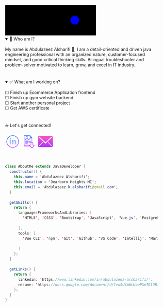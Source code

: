 <svg width="300" height="100">
  <title>Attribute Animation with SMIL</title>
  <rect x="0" y="0" width="300" height="100" stroke="black" stroke-width="1" />
  <circle cx="0" cy="50" r="15" fill="blue" stroke="black" stroke-width="1">
    <animate
       attributeName="cx" from="0" to="500"
       dur="5s" repeatCount="indefinite" />
  </circle>
</svg>

<details open>
<summary>💭 Who am I?</summary>
<br>
My name is Abdulazeez Alsharifi 👋, I am a detail-oriented and driven java engineering professional with an organized nature, customer-focused mindset, and good critical thinking skills. Bilingual troubleshooter and problem-solver motivated to learn, grow, and excel in IT industry.
</details>

<h1></h1>

<details open>
 <summary>✅ What am I working on?</summary>
 <br>
☐ Finish up Ecommerce Application frontend
<br>
☐ Finish up gym website backend
<br>
☐ Start another personal project
<br>
☐ Get AWS certificate
 </details>
 
<h1></h1>

<p>☕ Let's get connected!</p>

[<img src='https://github.com/aalsharifi/aalsharifi/blob/master/linkedin.png' alt='linkedin' height='50' width='50'>](https://www.linkedin.com/in/abdulazeez-alsharifi/)  [<img src='https://github.com/aalsharifi/aalsharifi/blob/master/resume.png' alt='googledrive' height='50' width='50'>](https://docs.google.com/document/d/1ewSU4mWcUswPXmTGlQRJ5tHL_sMscOTCKio8A8xJAgI/edit?usp=sharing)  [<img src='https://github.com/aalsharifi/aalsharifi/blob/master/email.png' alt='gmail' height='50' width='50'>](mailto:abdulazeez.k.alsharifi@gmail.com)

<br>

```java
class AboutMe extends JavaDeveloper {
  constructor() {
    this.name = 'Abdulazeez Alsharifi';
    this.location = 'Dearborn Heights MI';
    this.email = 'Abdulazeez.k.alsharifi@gmail.com';
  }
  
  getSkills() {
    return {
      languagesFrameworksAndLibraries: [
        'HTML5', 'CSS3', 'Bootstrap', 'JavaScript', 'Vue.js', 'PostgreSQL', 'SQL', 'C', 'C#', 'C++', 'Java', 'Spring Boot'

      ],
      tools: [
        'Vue CLI', 'npm', 'Git', 'Github', 'VS Code', 'Intellij', 'MariaDB', 'Command line', 'Zoom', 'Discord', 'Slack'

      ]
    };
  }
  
  getLinks() {
    return {
      linkedin: 'https://www.linkedin.com/in/abdulazeez-alsharifi/',
      resume: 'https://docs.google.com/document/d/1ewSU4mWcUswPXmTGlQRJ5tHL_sMscOTCKio8A8xJAgI/edit?usp=sharing'
    };
  }
}

```




